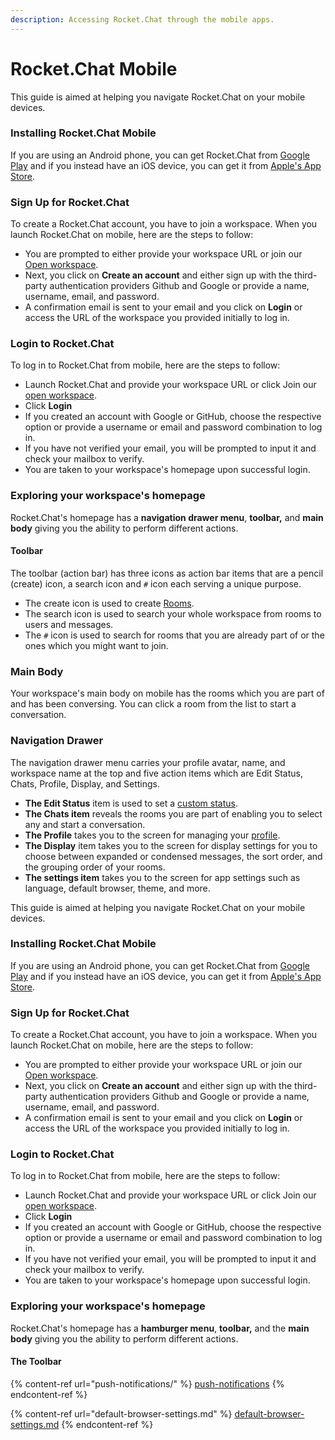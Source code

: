 ```yaml
---
description: Accessing Rocket.Chat through the mobile apps.
---
```


# Rocket.Chat Mobile

This guide is aimed at helping you navigate Rocket.Chat on your mobile devices.

### Installing Rocket.Chat Mobile

If you are using an Android phone, you can get Rocket.Chat from [Google Play](https://play.google.com/store/apps/details?id=chat.rocket.android\&hl=en\&gl=US) and if you instead have an iOS device, you can get it from [Apple's App Store](https://apps.apple.com/us/app/rocket-chat/id1148741252).

### Sign Up for Rocket.Chat

To create a Rocket.Chat account, you have to join a workspace. When you launch Rocket.Chat on mobile, here are the steps to follow:

* You are prompted to either provide your workspace URL or join our [Open workspace](https://open.rocket.chat).&#x20;
* Next, you click on **Create an account** and either sign up with the third-party authentication providers Github and Google or provide a name, username, email, and password.
* A confirmation email is sent to your email and you click on **Login** or access the URL of the workspace you provided initially to log in.

### Login to Rocket.Chat

To log in to Rocket.Chat from mobile, here are the steps to follow:

* Launch Rocket.Chat and provide your workspace URL or click Join our [open workspace](https://open.rocket.chat).
* Click **Login**
* If you created an account with Google or GitHub, choose the respective option or provide a username or email and password combination to log in.
* If you have not verified your email, you will be prompted to input it and check your mailbox to verify.
* You are taken to your workspace's homepage upon successful login.

### Exploring your workspace's homepage

Rocket.Chat's homepage has a **navigation drawer menu**, **toolbar,** and **main body** giving you the ability to perform different actions.

#### Toolbar

The toolbar (action bar) has three icons as action bar items that are a pencil (create) icon, a search icon and `#` icon each serving a unique purpose.

* The create icon is used to create [Rooms](../user-guides/rooms/).
* The search icon is used to search your whole workspace from rooms to users and messages.
* The `#` icon is used to search for rooms that you are already part of or the ones which you might want to join.

### Main Body

Your workspace's main body on mobile has the rooms which you are part of and has been conversing. You can click a room from the list to start a conversation.

### Navigation Drawer

The navigation drawer menu carries your profile avatar, name, and workspace name at the top and five action items which are Edit Status, Chats, Profile, Display, and Settings.

* **The Edit Status** item is used to set a [custom status](../rocket.chat-workspace-administration/user-status.md).
* **The Chats item** reveals the rooms you are part of enabling you to select any and start a conversation.
* **The Profile** takes you to the screen for managing your [profile](../cloud-account/manage-your-cloud-account/profile.md).
* **The Display** item takes you to the screen for display settings for you to choose between expanded or condensed messages, the sort order, and the grouping order of your rooms.
* **The settings item** takes you to the screen for app settings such as language, default browser, theme, and more.



This guide is aimed at helping you navigate Rocket.Chat on your mobile devices.

### Installing Rocket.Chat Mobile

If you are using an Android phone, you can get Rocket.Chat from [Google Play](https://play.google.com/store/apps/details?id=chat.rocket.android\&hl=en\&gl=US) and if you instead have an iOS device, you can get it from [Apple's App Store](https://apps.apple.com/us/app/rocket-chat/id1148741252).

### Sign Up for Rocket.Chat

To create a Rocket.Chat account, you have to join a workspace. When you launch Rocket.Chat on mobile, here are the steps to follow:

* You are prompted to either provide your workspace URL or join our [Open workspace](https://open.rocket.chat).&#x20;
* Next, you click on **Create an account** and either sign up with the third-party authentication providers Github and Google or provide a name, username, email, and password.
* A confirmation email is sent to your email and you click on **Login** or access the URL of the workspace you provided initially to log in.

### Login to Rocket.Chat

To log in to Rocket.Chat from mobile, here are the steps to follow:

* Launch Rocket.Chat and provide your workspace URL or click Join our [open workspace](https://open.rocket.chat).
* Click **Login**
* If you created an account with Google or GitHub, choose the respective option or provide a username or email and password combination to log in.
* If you have not verified your email, you will be prompted to input it and check your mailbox to verify.
* You are taken to your workspace's homepage upon successful login.

### Exploring your workspace's homepage

Rocket.Chat's homepage has a **hamburger menu**, **toolbar,** and the **main body** giving you the ability to perform different actions.

#### The Toolbar









{% content-ref url="push-notifications/" %}
[push-notifications](push-notifications/)
{% endcontent-ref %}

{% content-ref url="default-browser-settings.md" %}
[default-browser-settings.md](default-browser-settings.md)
{% endcontent-ref %}
